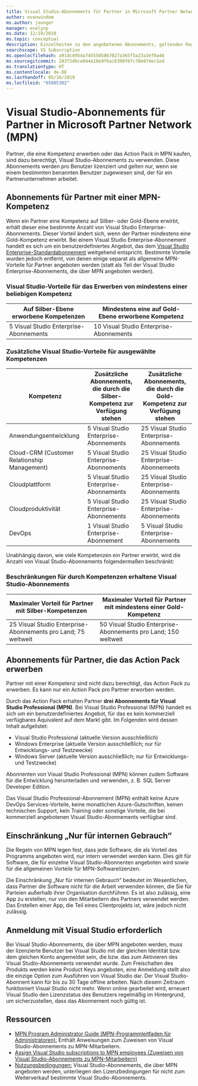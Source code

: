 ```yaml
---
title: Visual Studio-Abonnements für Partner in Microsoft Partner Network (MPN)
author: evanwindom
ms.author: jaunger
manager: evelynp
ms.date: 12/19/2018
ms.topic: conceptual
description: Einzelheiten zu den angebotenen Abonnements, geltenden Regeln und der Anzahl der in MPN angebotenen Abonnements
searchscope: VS Subscription
ms.openlocfilehash: a91dc4954a7455505867027a365f5a23a3ef0a46
ms.sourcegitcommit: 283f2dbce044a18e9f6ac6398f6fc78e074ec1ed
ms.translationtype: HT
ms.contentlocale: de-DE
ms.lasthandoff: 05/16/2019
ms.locfileid: "65805302"
---
```

# <a name="visual-studio-subscriptions-offered-to-partners-in-the-microsoft-partner-network-mpn"></a>Visual Studio-Abonnements für Partner in Microsoft Partner Network (MPN)
Partner, die eine Kompetenz erwerben oder das Action Pack in MPN kaufen, sind dazu berechtigt, Visual Studio-Abonnements zu verwenden. Diese Abonnements werden pro Benutzer lizenziert und gelten nur, wenn sie einem bestimmten benannten Benutzer zugewiesen sind, der für ein Partnerunternehmen arbeitet.

## <a name="subscriptions-for-partners-with-an-mpn-competency"></a>Abonnements für Partner mit einer MPN-Kompetenz
Wenn ein Partner eine Kompetenz auf Silber- oder Gold-Ebene erwirbt, erhält dieser eine bestimmte Anzahl von Visual Studio Enterprise-Abonnements. Dieser Vorteil ändert sich, wenn der Partner mindestens eine Gold-Kompetenz erwirbt. Bei einem Visual Studio Enterprise-Abonnement handelt es sich um ein benutzerdefiniertes Angebot, das dem [Visual Studio Enterprise-Standardabonnement](https://visualstudio.microsoft.com/vs/pricing/) weitgehend entspricht. Bestimmte Vorteile wurden jedoch entfernt, von denen einige separat als allgemeine MPN-Vorteile für Partner angeboten werden (statt als Teil der Visual Studio Enterprise-Abonnements, die über MPN angeboten werden).

### <a name="core-visual-studio-benefit-for-earning-at-least-one-competency-of-any-kind"></a>Visual Studio-Vorteile für das Erwerben von mindestens einer beliebigen Kompetenz

| Auf Silber-Ebene erworbene Kompetenzen               | Mindestens eine auf Gold-Ebene erworbene Kompetenz   |
|------------------------------------------------------------|----------------------------------------------------|
| 5 Visual Studio Enterprise-Abonnements                   | 10 Visual Studio Enterprise-Abonnements          |

### <a name="additional-visual-studio-benefit-for-select-competencies"></a>Zusätzliche Visual Studio-Vorteile für ausgewählte Kompetenzen

| Kompetenz                                  | Zusätzliche Abonnements, die durch die **Silber-Kompetenz** zur Verfügung stehen | Zusätzliche Abonnements, die durch die **Gold-Kompetenz** zur Verfügung stehen |
|---------------------------------------------|-----------------------------------------------------------|---------------------------------------------------------|
| Anwendungsentwicklung                     | 5 Visual Studio Enterprise-Abonnements                  | 25 Visual Studio Enterprise-Abonnements               |
| Cloud-CRM (Customer Relationship Management)      | 5 Visual Studio Enterprise-Abonnements                  | 25 Visual Studio Enterprise-Abonnements               |
| Cloudplattform                              | 5 Visual Studio Enterprise-Abonnements                  | 25 Visual Studio Enterprise-Abonnements               |
| Cloudproduktivität                          | 5 Visual Studio Enterprise-Abonnements                  | 25 Visual Studio Enterprise-Abonnements               |
| DevOps                                      | 1 Visual Studio Enterprise-Abonnement                  | 5 Visual Studio Enterprise-Abonnements                |

Unabhängig davon, wie viele Kompetenzen ein Partner erwirbt, wird die Anzahl von Visual Studio-Abonnements folgendermaßen beschränkt:

### <a name="limits-for-visual-studio-subscriptions-earned-through-competencies"></a>Beschränkungen für durch Kompetenzen erhaltene Visual Studio-Abonnements

| Maximaler Vorteil für Partner mit Silber-Kompetenzen                   | Maximaler Vorteil für Partner mit mindestens einer Gold-Kompetenz               |
|------------------------------------------------------------------------------|------------------------------------------------------------------------------|
| 25 Visual Studio Enterprise-Abonnements pro Land; 75 weltweit          | 50 Visual Studio Enterprise-Abonnements pro Land; 150 weltweit         |

## <a name="subscriptions-for-partners-purchasing-the-action-pack"></a>Abonnements für Partner, die das Action Pack erwerben
Partner mit einer Kompetenz sind nicht dazu berechtigt, das Action Pack zu erwerben. Es kann nur ein Action Pack pro Partner erworben werden.

Durch das Action Pack erhalten Partner **drei Abonnements für Visual Studio Professional (MPN)**. Bei Visual Studio Professional (MPN) handelt es sich um ein benutzerdefiniertes Angebot, für das es kein kommerziell verfügbares Äquivalent auf dem Markt gibt. Im Folgenden wird dessen Inhalt aufgelistet:
- Visual Studio Professional (aktuelle Version ausschließlich)
- Windows Enterprise (aktuelle Version ausschließlich; nur für Entwicklungs- und Testzwecke)
- Windows Server (aktuelle Version ausschließlich; nur für Entwicklungs- und Testzwecke)

Abonnenten von Visual Studio Professional (MPN) können zudem Software für die Entwicklung herunterladen und verwenden, z. B. SQL Server Developer Edition.

Das Visual Studio Professional-Abonnement (MPN) enthält keine Azure DevOps Services-Vorteile, keine monatlichen Azure-Gutschriften, keinen technischen Support, kein Training oder sonstige Vorteile, die bei kommerziell angebotenen Visual Studio-Abonnements verfügbar sind.

## <a name="internal-use-only-restriction"></a>Einschränkung „Nur für internen Gebrauch“
Die Regeln von MPN legen fest, dass jede Software, die als Vorteil des Programms angeboten wird, nur intern verwendet werden kann. Dies gilt für Software, die für einzelne Visual Studio-Abonnenten angeboten wird sowie für die allgemeinen Vorteile für MPN-Softwarelizenzen.

Die Einschränkung „Nur für internen Gebrauch“ bedeutet im Wesentlichen, dass Partner die Software nicht für die Arbeit verwenden können, die Sie für Parteien außerhalb ihrer Organisation durchführen. Es ist also zulässig, eine App zu erstellen, nur von den Mitarbeitern des Partners verwendet werden. Das Erstellen einer App, die Teil eines Clientprojekts ist, wäre jedoch nicht zulässig.

## <a name="sign-in-required-with-visual-studio"></a>Anmeldung mit Visual Studio erforderlich
Bei Visual Studio-Abonnements, die über MPN angeboten werden, muss der lizenzierte Benutzer bei Visual Studio mit der gleichen Identität bzw. dem gleichen Konto angemeldet sein, die bzw. das zum Aktivieren des Visual Studio-Abonnements verwendet wurde.
Zum Freischalten des Produkts werden keine Product Keys angeboten, eine Anmeldung stellt also die einzige Option zum Ausführen von Visual Studio dar. Der Visual Studio-Abonnent kann für bis zu 30 Tage offline arbeiten. Nach diesem Zeitraum funktioniert Visual Studio nicht mehr. Wenn online gearbeitet wird, erneuert Visual Studio den Lizenzstatus des Benutzers regelmäßig im Hintergrund, um sicherzustellen, dass das Abonnement noch gültig ist.

## <a name="resources"></a>Ressourcen

- [MPN Program Administrator Guide (MPN-Programmleitfaden für Administratoren):](https://assets.microsoft.com/en-us/Program-Administrator-Guide-to-Software-and-Online-Services-Benefits_1.pdf) Enthält Anweisungen zum Zuweisen von Visual Studio-Abonnements zu MPN-Mitarbeitern.
- [Assign Visual Studio subscriptions to MPN employees (Zuweisen von Visual Studio-Abonnements zu MPN-Mitarbeitern)](manage-mpn-subscriptions.md)
- [Nutzungsbedingungen:](http://www.microsoft.com/useterms/) Visual Studio-Abonnements, die über MPN angeboten werden, unterliegen den Lizenzbedingungen für nicht zum Weiterverkauf bestimmte Visual Studio-Abonnements.